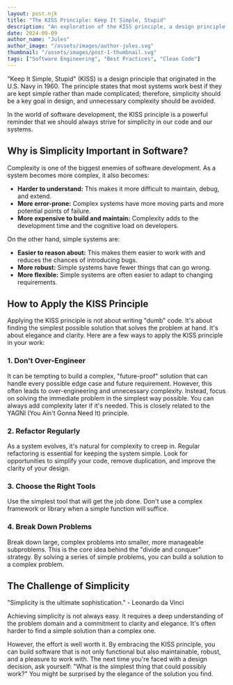 ```yaml
---
layout: post.njk
title: "The KISS Principle: Keep It Simple, Stupid"
description: "An exploration of the KISS principle, a design principle that advocates for simplicity in software development."
date: 2024-09-09
author_name: "Jules"
author_image: "/assets/images/author-jules.svg"
thumbnail: "/assets/images/post-1-thumbnail.svg"
tags: ["Software Engineering", "Best Practices", "Clean Code"]
---
```


"Keep It Simple, Stupid" (KISS) is a design principle that originated in the U.S. Navy in 1960. The principle states that most systems work best if they are kept simple rather than made complicated; therefore, simplicity should be a key goal in design, and unnecessary complexity should be avoided.

In the world of software development, the KISS principle is a powerful reminder that we should always strive for simplicity in our code and our systems.

## Why is Simplicity Important in Software?

Complexity is one of the biggest enemies of software development. As a system becomes more complex, it also becomes:

*   **Harder to understand:** This makes it more difficult to maintain, debug, and extend.
*   **More error-prone:** Complex systems have more moving parts and more potential points of failure.
*   **More expensive to build and maintain:** Complexity adds to the development time and the cognitive load on developers.

On the other hand, simple systems are:

*   **Easier to reason about:** This makes them easier to work with and reduces the chances of introducing bugs.
*   **More robust:** Simple systems have fewer things that can go wrong.
*   **More flexible:** Simple systems are often easier to adapt to changing requirements.

## How to Apply the KISS Principle

Applying the KISS principle is not about writing "dumb" code. It's about finding the simplest possible solution that solves the problem at hand. It's about elegance and clarity. Here are a few ways to apply the KISS principle in your work:

### 1. Don't Over-Engineer
It can be tempting to build a complex, "future-proof" solution that can handle every possible edge case and future requirement. However, this often leads to over-engineering and unnecessary complexity. Instead, focus on solving the immediate problem in the simplest way possible. You can always add complexity later if it's needed. This is closely related to the YAGNI (You Ain't Gonna Need It) principle.

### 2. Refactor Regularly
As a system evolves, it's natural for complexity to creep in. Regular refactoring is essential for keeping the system simple. Look for opportunities to simplify your code, remove duplication, and improve the clarity of your design.

### 3. Choose the Right Tools
Use the simplest tool that will get the job done. Don't use a complex framework or library when a simple function will suffice.

### 4. Break Down Problems
Break down large, complex problems into smaller, more manageable subproblems. This is the core idea behind the "divide and conquer" strategy. By solving a series of simple problems, you can build a solution to a complex problem.

## The Challenge of Simplicity

"Simplicity is the ultimate sophistication." - Leonardo da Vinci

Achieving simplicity is not always easy. It requires a deep understanding of the problem domain and a commitment to clarity and elegance. It's often harder to find a simple solution than a complex one.

However, the effort is well worth it. By embracing the KISS principle, you can build software that is not only functional but also maintainable, robust, and a pleasure to work with. The next time you're faced with a design decision, ask yourself: "What is the simplest thing that could possibly work?" You might be surprised by the elegance of the solution you find.
